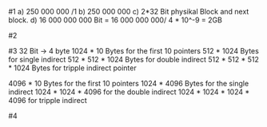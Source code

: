 #1
a) 250 000 000 /1
b) 250 000 000
c) 2*32 Bit physikal Block and next block.
d) 16 000 000 000 Bit = 16 000 000 000/ 4 * 10^-9 = 2GB

#2

#3
32 Bit -> 4 byte
1024 * 10 Bytes for the first 10 pointers
512 * 1024 Bytes for single indirect
512 * 512 * 1024 Bytes for double indirect
512 * 512 * 512 * 1024 Bytes for tripple indirect pointer

4096 * 10 Bytes for the first 10 pointers
1024 * 4096 Bytes for the single indirect
1024 * 1024 * 4096 for the double indirect
1024 * 1024 * 1024 * 4096 for tripple indirect

#4

